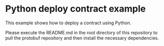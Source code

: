 # Python deploy contract example

This example shows how to deploy a contract using Python. 

Please execute the README.md in the root directory of this repository to pull the protobuf repository and then install the necessary dependencies.